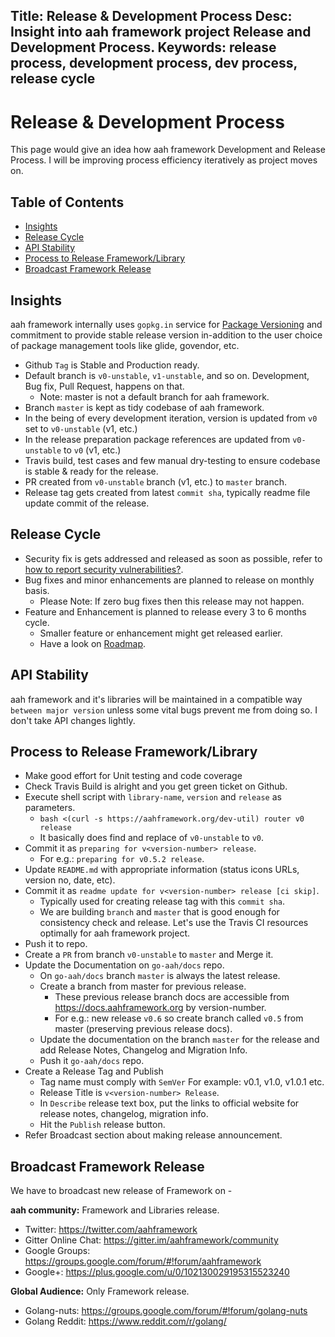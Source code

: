 Title: Release & Development Process
Desc: Insight into aah framework project Release and Development Process.
Keywords: release process, development process, dev process, release cycle
---
# Release & Development Process

This page would give an idea how aah framework Development and Release Process. I will be improving process efficiency iteratively as project moves on.

## Table of Contents

  * [Insights](#insights)
  * [Release Cycle](#release-cycle)
  * [API Stability](#api-stability)
  * [Process to Release Framework/Library](#process-to-release-framework-library)
  * [Broadcast Framework Release](#broadcast-framework-release)

## Insights

aah framework internally uses `gopkg.in` service for [Package Versioning](versioning.html) and commitment to provide stable release version in-addition to the user choice of package management tools like glide, govendor, etc.

  * Github `Tag` is Stable and Production ready.
  * Default branch is `v0-unstable`, `v1-unstable`, and so on. Development, Bug fix, Pull Request, happens on that.
      - Note: master is not a default branch for aah framework.
  * Branch `master` is kept as tidy codebase of aah framework.
  * In the being of every development iteration, version is updated from `v0` set to `v0-unstable` (v1, etc.)
  * In the release preparation package references are updated from `v0-unstable` to `v0` (v1, etc.)
  * Travis build, test cases and few manual dry-testing to ensure codebase is stable & ready for the release.
  * PR created from `v0-unstable` branch (v1, etc.) to `master` branch.
  * Release tag gets created from latest `commit sha`, typically readme file update commit of the release.

## Release Cycle

  * Security fix is gets addressed and released as soon as possible, refer to [how to report security vulnerabilities?]({{aah_domain_url}}/security/vulnerabilities.html).
  * Bug fixes and minor enhancements are planned to release on monthly basis.
      - Please Note: If zero bug fixes then this release may not happen.
  * Feature and Enhancement is planned to release every 3 to 6 months cycle.
      - Smaller feature or enhancement might get released earlier.
      - Have a look on [Roadmap](https://github.com/go-aah/aah/projects/3).

## API Stability

aah framework and it's libraries will be maintained in a compatible way `between major version` unless some vital bugs prevent me from doing so. I don't take API changes lightly.

## Process to Release Framework/Library

  * Make good effort for Unit testing and code coverage
  * Check Travis Build is alright and you get green ticket on Github.
  * Execute shell script with `library-name`, `version` and `release` as parameters.
      - `bash <(curl -s https://aahframework.org/dev-util) router v0 release`
      - It basically does find and replace of `v0-unstable` to `v0`.
  * Commit it as `preparing for v<version-number> release`.
      - For e.g.: `preparing for v0.5.2 release`.
  * Update `README.md` with appropriate information (status icons URLs, version no, date, etc).
  * Commit it as `readme update for v<version-number> release [ci skip]`.
      - Typically used for creating release tag with this `commit sha`.
      - We are building `branch` and `master` that is good enough for consistency check and release. Let's use the Travis CI resources optimally for aah framework project.
  * Push it to repo.
  * Create a `PR` from branch `v0-unstable` to `master` and Merge it.
  * Update the Documentation on `go-aah/docs` repo.
      - On `go-aah/docs` branch `master` is always the latest release.
      - Create a branch from master for previous release.
          - These previous release branch docs are accessible from https://docs.aahframework.org by version-number.
          - For e.g.: new release `v0.6` so create branch called `v0.5` from master (preserving previous release docs).
      - Update the documentation on the branch `master` for the release and add Release Notes, Changelog and Migration Info.
      - Push it `go-aah/docs` repo.
  * Create a Release Tag and Publish
      - Tag name must comply with `SemVer` For example: v0.1, v1.0, v1.0.1 etc.
      - Release Title is `v<version-number> Release`.
      - In `Describe` release text box, put the links to official website for release notes, changelog, migration info.
      - Hit the `Publish` release button.
  * Refer Broadcast section about making release announcement.

## Broadcast Framework Release

We have to broadcast new release of Framework on -

**aah community:** Framework and Libraries release.

  * Twitter: https://twitter.com/aahframework
  * Gitter Online Chat: https://gitter.im/aahframework/community
  * Google Groups: https://groups.google.com/forum/#!forum/aahframework
  * Google+: https://plus.google.com/u/0/102130029195315523240

**Global Audience:** Only Framework release.

  * Golang-nuts: https://groups.google.com/forum/#!forum/golang-nuts
  * Golang Reddit: https://www.reddit.com/r/golang/

